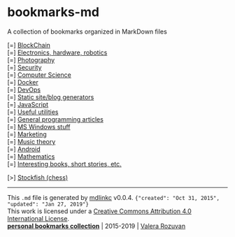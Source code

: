 [//]: # (mdlinkc v0)
# bookmarks-md

A collection of bookmarks organized in MarkDown files

\[=\] [BlockChain](blockchain/)  
\[=\] [Electronics, hardware, robotics](electronics-hardware-robotics/)  
\[=\] [Photography](photography/)  
\[=\] [Security](security/)  
\[=\] [Computer Science](computer-science/)  
\[=\] [Docker](docker/)  
\[=\] [DevOps](devops/)  
\[=\] [Static site/blog generators](static-site-blog-generators/)  
\[=\] [JavaScript](javascript/)  
\[=\] [Useful utilities](useful-utilities/)  
\[=\] [General programming articles](general-programming-articles/)  
\[=\] [MS Windows stuff](ms-windows-stuff/)  
\[=\] [Marketing](marketing/)  
\[=\] [Music theory](music-theory/)  
\[=\] [Android](android/)  
\[=\] [Mathematics](mathematics/)  
\[=\] [Interesting books, short stories, etc.](interesting-books-short-stories-etc/)  

\[>\] [Stockfish (chess)](https://en.wikipedia.org/wiki/Stockfish_(chess))  

---
This `.md` file is generated by [mdlinkc](https://github.com/valera-rozuvan/mdlinkc) v0.0.4. `{"created": "Oct 31, 2015", "updated": "Jan 27, 2019"}`  
This work is licensed under a [Creative Commons Attribution 4.0 International License](https://creativecommons.org/licenses/by/4.0/).  
**[personal bookmarks collection](https://github.com/valera-rozuvan/bookmarks-md)** | 2015-2019 | [Valera Rozuvan](http://valera.rozuvan.net/)  
